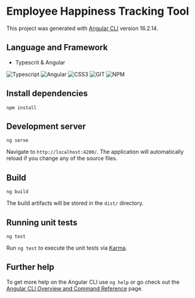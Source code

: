 # Employee Happiness Tracking Tool

This project was generated with [Angular CLI](https://github.com/angular/angular-cli) version 16.2.14.

## Language and Framework

- Typescrit & Angular

![Typescript](https://img.shields.io/badge/TypeScript-007ACC?style=for-the-badge&logo=typescript&logoColor=white)
![Angular](https://img.shields.io/badge/Angular-DD0031?style=for-the-badge&logo=angular&logoColor=white)
![CSS3](https://img.shields.io/badge/css3-%231572B6.svg?style=for-the-badge&logo=css3&logoColor=white)
![GIT](https://img.shields.io/badge/Git-fc6d26?style=for-the-badge&logo=git&logoColor=white)
![NPM](https://img.shields.io/badge/NPM-%23CB3837.svg?style=for-the-badge&logo=npm&logoColor=white)

## Install dependencies

```
npm install
```

## Development server
```
ng serve
```
Navigate to `http://localhost:4200/`. The application will automatically reload if you change any of the source files.

## Build
```
ng build
```
The build artifacts will be stored in the `dist/` directory.

## Running unit tests
```
ng test
```
Run `ng test` to execute the unit tests via [Karma](https://karma-runner.github.io).

## Further help

To get more help on the Angular CLI use `ng help` or go check out the [Angular CLI Overview and Command Reference](https://angular.io/cli) page.
